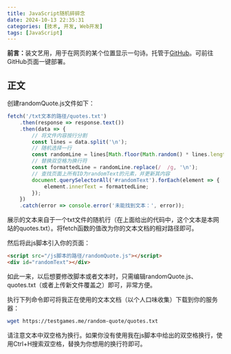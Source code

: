 ```yaml
---
title: JavaScript随机碎碎念
date: 2024-10-13 22:35:31
categories: [技术, 开发, Web开发]
tags: [JavaScript]
---
```


<b>前言：</b>装文艺用，用于在网页的某个位置显示一句诗。托管于[GitHub](https://github.com/KaleidScoper/random-quote)。可前往GitHub页面一键部署。

<!--more-->

## 正文

创建randomQuote.js文件如下：

```javascript
fetch('/txt文本的路径/quotes.txt')
    .then(response => response.text())
    .then(data => {
        // 将文件内容按行分割
        const lines = data.split('\n');
        // 随机选择一行
        const randomLine = lines[Math.floor(Math.random() * lines.length)];
        // 替换双空格为换行符
        const formattedLine = randomLine.replace(/  /g, '\n');
        // 查找页面上所有ID为randomText的元素，并更新其内容
        document.querySelectorAll('#randomText').forEach(element => {
            element.innerText = formattedLine;
        });
    })
    .catch(error => console.error('未能找到文本：', error));

```

展示的文本来自于一个txt文件的随机行（在上面给出的代码中，这个文本是本网站的quotes.txt）。将fetch函数的值改为你的文本文档的相对路径即可。

然后将此js脚本引入你的页面：

```html
<script src="/js脚本的路径/randomQuote.js"></script>
<div id="randomText"></div>
```

如此一来，以后想要修改脚本或者文本时，只需编辑randomQuote.js、quotes.txt（或者上传新文件覆盖之）即可，非常方便。

执行下列命令即可将我正在使用的文本文档（以个人口味收集）下载到你的服务器：

```bash
wget https://testgames.me/random-quote/quotes.txt
```

请注意文本中双空格为换行。如果你没有使用我在js脚本中给出的双空格换行，使用Ctrl+H搜索双空格，替换为你想用的换行符即可。
